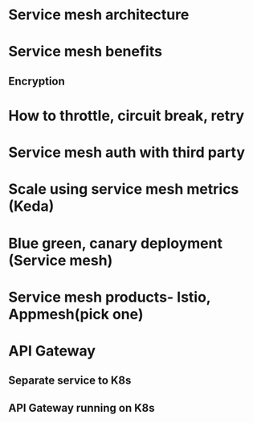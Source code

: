 # Service mesh architecture

# Service mesh benefits

## Encryption 

# How to throttle, circuit break, retry

# Service mesh auth with third party 

# Scale using service mesh metrics (Keda)

# Blue green, canary deployment (Service mesh)

# Service mesh products- Istio, Appmesh(pick one)

# API Gateway

## Separate service to K8s

## API Gateway running on K8s
